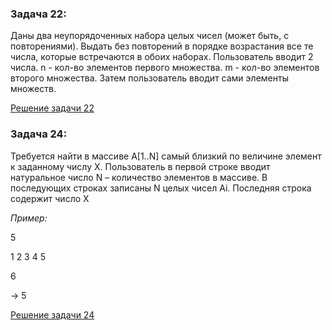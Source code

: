 ### **Задача 22:**
Даны два неупорядоченных набора целых чисел (может быть, с повторениями).
Выдать без повторений в порядке возрастания все те числа, которые встречаются в обоих наборах.
Пользователь вводит 2 числа. n - кол-во элементов первого множества. m - кол-во элементов 
второго множества. Затем пользователь вводит сами элементы множеств.

[Решение задачи 22](ex22.py)

### **Задача 24:** 
Требуется найти в массиве A[1..N] самый близкий по величине элемент к заданному числу X. Пользователь в первой строке вводит натуральное число N – количество элементов в массиве. В последующих  строках записаны N целых чисел Ai. Последняя строка содержит число X

*Пример:*

5

1 2 3 4 5

6

-> 5

[Решение задачи 24](ex24.py)

    
